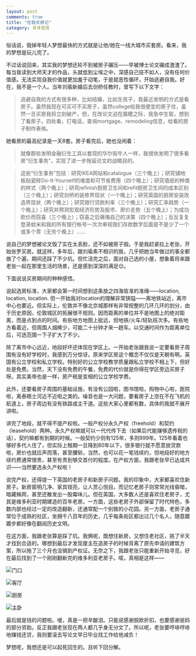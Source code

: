 ```yaml
---
layout: post
comments: true
title: "伦敦买房记"
category: 寻寻觅觅
---
```


俗话说，毁掉年轻人梦想最快的方式就是让他/她在一线大城市买套房。看来，我的梦想是玩儿完了。

不过话说回来，其实我的梦想还轮不到被房子碾压——早被博士论文碾成渣渣了。每当我读到大师天才的作品，头就低到尘埃之中，深感自己技不如人，没有任何价值感。无法实现自我价值就更加羞于动笔，于是就恶性循环，开始逃避自我。好在，我不是一个人。当年刘瑜新婚后去剑桥任教时，曾写下以下文字：

> 逃避自我的方式有很多种，比如结婚，比如生孩子，我最近发明的方式是看房子。虽然我现在可买可不买房子，虽然college给我很便宜的房子住，虽然一旦买房我将立刻破产，但，在改论文迫在眉睫之际，我急中生智，想到了看房子。四处看，打电话，查询mortgage、remodeling信息，给看的房子制作表格。

她看房的最高纪录是一天8套。房子看完后，她也没闲着：
> 就像那些发明金融衍生工具以套现的华尔街牛人一样，我很快发明了很多看房“衍生事务”，实现了进一步拖延论文的战略目的。

> 这些“衍生事务”包括：研究IKEA网站和catalogue（三个晚上）；研究铺地板贴瓷砖Do-It-Yourself的难度和可节省费用（四个晚上）；研究墙纸的种类的样式（两个晚上）；研究refinish厨房卫生间和refit厨房卫生间的成本区别（三个晚上）；研究剑桥的装修界现状（一个晚上）；研究英国的厨房安装改造界现状（两个晚上）；研究银行贷款利率（三个晚上）；研究汇率趋势（一个晚上）；研究并预测宏观经济形势及股市、房价走势（五个晚上）；为成功砍价而窃喜（三个晚上）；窃喜之后痛悔自己的决策（四个晚上）；反反复复登录蚊米和我的所有银行帐号一次次审视我们存款数字后面是不是少了一个或多个零（无穷个晚上）……

说自己的梦想被论文毁了实在太丢脸，还不如被房子毁。于是我赶紧拉上老张，开始张罗买房。就这样，多年后，跟刘瑜素不相识的我，几乎把她当年做过的事全都做了个遍，期间还踩了不少坑。但忙活完之后，面对自己选的小屋，想象着将来跟老张一起在那里生活的场景，还是感到深深的满足😌。

下面说说买房期间的种种感悟。

说起选房标准，大家都会第一时间想到这条放之四海皆准的准绳——location, location, location. 但一开始我对location的理解非常狭隘——离地铁站近，离市中心也要近。但实际上，伦敦并不像北京城那样有非常规整的几环几环的划分，由于历史原因，伦敦城区的拓展很不规则。因而距离的单位并不是地图上的绝对距离，而是点到点的时间。有些地方地图上挺远，但地铁/火车/轻轨班次多。有些地方看着近，但周围人烟稀少，可能二十分钟才来一趟车。以交通时间作为距离单位后，可选范围一下子扩大了不少。

除了离市中心远近，地段好坏还体现在学区上。一开始老张跟我说一定要看房子周围有没有好学校时，我感到万分惊讶。原来学区房这个概念不仅仅是天朝有啊。英国有公立学校和私立学校。特别好的公立学校教学质量跟私立学校不相上下，但好处是免费。当然，天下没有免费的午餐，免费的代价就是你得在学区旁边买房子呀。其实美帝也是一样，房产税是变相的公立学校学费。

此外，还要看房子周围的基础设施，有没有公园啦，图书馆啦，购物中心啦，医院啦，离泰晤士河近不近啦之类的。噪音也是一大问题，要看房子上空在不在飞机的航道上，房子周边有没有铁路或主干道。这些大家心里都有数，具体的我就不展开讲啦。

讲完了地段，就不得不提产权啦。一般产权分永久产权（freehold）和契约（leasehold）两种。永久产权嘛就可以一代代传下去（如果后代能赚够遗传税的话），契约嘛都有到期的时候。一般契约少则有125年，多则999年。125年看着也够好多代人住了，但实际上租期一旦降到80年以下，很多银行就不愿意放贷款啦，房价也就应声而落，甚至腰斩。当然，也可以花一笔钱续约，但地段好的地方续约费通常很贵，甚至有贵到够交首付的程度。在产权方面，我跟老张早已达成共识——当然要选永久产权啦！

说完产权，还得提一下英国的老房子和新房子问题。我的印象中，大家都喜欢住新房子。新房窗明几净、家具锃亮，让人赏心悦目。而记忆老房子则常常光线昏暗，暗藏蛛网，甚至还散发出一股霉味儿。但在英国，大多数人还是喜欢住老房子，尤其是维多利亚时期建造的百年老房。一方面，这些老房子外部保留了时代特色，多数内部也经过一定的改造翻新，还通常配一个别致的小花园。另一方面，老房子通常位于成熟的社区，坐拥千八百年的历史，几乎每条街区都出过几个名人，随意踱踱步都好像在翻阅历史文明。

在这方面，我跟老张算是踩了坑。我俩呢，既想住新房，又想住老社区，挑了半天才找到合适的。哪想到最后才发现屋主在造房子的时候背离了原先申请的建筑方案，所以拖了三个月也没搞到产权证。无奈之下，我跟老张只能重新开始寻觅，好在最后找到了一个刚刚翻新完的维多利亚老房子。喏，真相是这样——

![门口](http://upload-images.jianshu.io/upload_images/19585-9fe8df452670d1c2.jpg?imageMogr2/auto-orient/strip%7CimageView2/2/w/1240)

![客厅](http://upload-images.jianshu.io/upload_images/19585-dc11cd031c8c9562.jpg?imageMogr2/auto-orient/strip%7CimageView2/2/w/1240)

![厨房](http://upload-images.jianshu.io/upload_images/19585-9bfeeaef9f6d32df.jpg?imageMogr2/auto-orient/strip%7CimageView2/2/w/1240)


![主卧](http://upload-images.jianshu.io/upload_images/19585-2e9e36dee096cfc4.jpg?imageMogr2/auto-orient/strip%7CimageView2/2/w/1240)

最后就是钱的问题啦。嗳，真是一把辛酸泪。只能说感谢脱欧折扣，也要感谢爸妈的部分资助。反正我跟老张现在两人都几乎身无分文了。所以呢，老张要哼哧哼哧地赚钱还贷，我则要滚去写论文早日毕业找工作给他减负！

梦想呢，我想还是可以起死回生的。且听下回分解。

